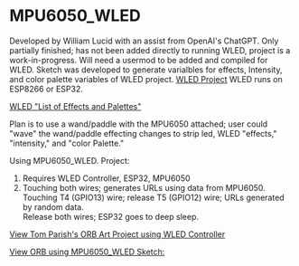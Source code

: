 # MPU6050_WLED

Developed by William Lucid with an assist from OpenAI's ChatGPT.  Only partially finished; 
has not been added directly to running WLED, project is a work-in-progress.  Will need a usermod to be 
added and compiled for WLED.  Sketch was developed to generate varialbles for effects, Intensity, and 
color palette variables of WLED project.  [WLED Project](https://kno.wled.ge/)  WLED runs on ESP8266 or 
ESP32.

[WLED "List of Effects and Palettes"](https://github.com/Aircoookie/WLED/wiki/List-of-effects-and-palettes) 

Plan is to use a wand/paddle with the MPU6050 attached; user could "wave" the wand/paddle effecting changes 
to strip led, WLED "effects," "intensity," and "color Palette."

Using MPU6050_WLED. Project:
1.  Requires WLED Controller, ESP32, MPU6050
2.  Touching both wires; generates URLs using data from MPU6050. Touching T4 (GPIO13) wire; release T5 (GPIO12) wire; URLs generated by random data.  
     Release both wires; ESP32 goes to deep sleep.  

[View Tom Parish's ORB Art Project using WLED Controller](https://www.craft.do/s/uEoH8zY7xPudWD)

[View ORB using MPU6050_WLED Sketch:](https://drive.google.com/file/d/1ep3-D0ZQi7GCA-WQZV0VvKzEiCXjwCIK/view?usp=share_link)
